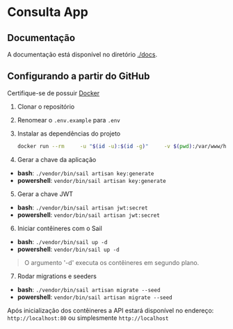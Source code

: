 # Consulta App

## Documentação
A documentação está disponível no diretório [./docs](./docs/index.md).

## Configurando a partir do GitHub
Certifique-se de possuir [Docker](https://docs.docker.com/get-docker/)

1. Clonar o repositório
2. Renomear o `.env.example` para `.env`
3. Instalar as dependências do projeto
    ```bash
    docker run --rm     -u "$(id -u):$(id -g)"     -v $(pwd):/var/www/html     -w /var/www/html     laravelsail/php84-composer:latest     composer install --ignore-platform-reqs
    ```

4. Gerar a chave da aplicação
* **bash**: `./vendor/bin/sail artisan key:generate`
* **powershell**: `vendor/bin/sail artisan key:generate`

5. Gerar a chave JWT
* **bash**: `./vendor/bin/sail artisan jwt:secret`
* **powershell**: `vendor/bin/sail artisan jwt:secret`

6. Iniciar contêineres com o Sail
* **bash**: `./vendor/bin/sail up -d`
* **powershell**: `vendor/bin/sail up -d`
> O argumento '-d' executa os contêineres em segundo plano.

7. Rodar migrations e seeders
* **bash**: `./vendor/bin/sail artisan migrate --seed `
* **powershell**: `vendor/bin/sail artisan migrate --seed`

Após inicialização dos contêineres a API estará disponível no endereço: `http://localhost:80` ou simplesmente `http://localhost`